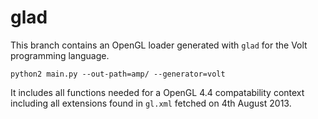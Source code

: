 glad
====

This branch contains an OpenGL loader generated with `glad` for the Volt programming
language.

    python2 main.py --out-path=amp/ --generator=volt

It includes all functions needed for a OpenGL 4.4 compatability context including
all extensions found in `gl.xml` fetched on 4th August 2013.